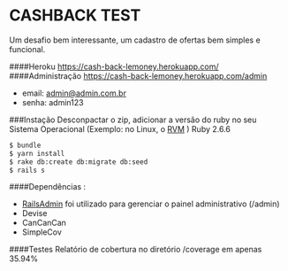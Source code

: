 # CASHBACK TEST

Um desafio bem interessante, um cadastro de ofertas bem simples e funcional.

####Heroku
https://cash-back-lemoney.herokuapp.com/
####Administração
https://cash-back-lemoney.herokuapp.com/admin

- email: admin@admin.com.br
- senha: admin123

###Instação
Desconpactar o zip, adicionar a versão do ruby no seu Sistema Operacional (Exemplo: no Linux, o [RVM](https://https://rvm.io/) ) Ruby 2.6.6
```sh
$ bundle
$ yarn install
$ rake db:create db:migrate db:seed
$ rails s
```

####Dependências :
* [RailsAdmin](https://github.com/sferik/rails_admin) foi utilizado para gerenciar o painel administrativo (/admin)
* Devise
* CanCanCan
* SimpleCov

####Testes
Relatório de cobertura no diretório /coverage em apenas 35.94%
